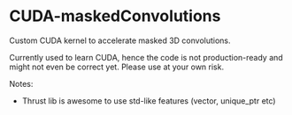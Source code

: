 # CUDA-maskedConvolutions
Custom CUDA kernel to accelerate masked 3D convolutions.

Currently used to learn CUDA, hence the code is not production-ready and might not even be correct yet. Please use at your own risk.


Notes:
- Thrust lib is awesome to use std-like features (vector, unique_ptr etc)